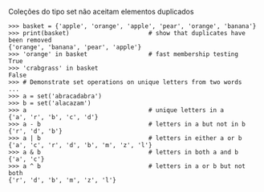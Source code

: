 Coleções do tipo set não aceitam elementos duplicados

    >>> basket = {'apple', 'orange', 'apple', 'pear', 'orange', 'banana'}
    >>> print(basket)                      # show that duplicates have been removed
    {'orange', 'banana', 'pear', 'apple'}
    >>> 'orange' in basket                 # fast membership testing
    True
    >>> 'crabgrass' in basket
    False
    >>> # Demonstrate set operations on unique letters from two words
    ...
    >>> a = set('abracadabra')
    >>> b = set('alacazam')
    >>> a                                  # unique letters in a
    {'a', 'r', 'b', 'c', 'd'}
    >>> a - b                              # letters in a but not in b
    {'r', 'd', 'b'}
    >>> a | b                              # letters in either a or b
    {'a', 'c', 'r', 'd', 'b', 'm', 'z', 'l'}
    >>> a & b                              # letters in both a and b
    {'a', 'c'}
    >>> a ^ b                              # letters in a or b but not both
    {'r', 'd', 'b', 'm', 'z', 'l'}
    
